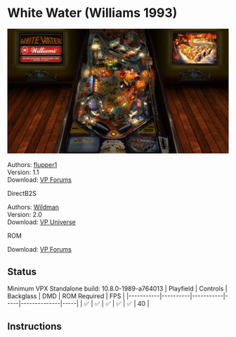 # White Water (Williams 1993)

![Table Preview](../../images/vpx-whitewater.jpg)

Authors: [flupper1](https://www.vpforums.org/index.php?s=05e03fe36add6a3442e6213130765900&showuser=62268)  
Version: 1.1  
Download: [VP Forums](https://www.vpforums.org/index.php?app=downloads&showfile=13423)

DirectB2S

Authors: [Wildman](https://vpuniverse.com/profile/5-wildman/)  
Version: 2.0  
Download: [VP Universe](https://vpuniverse.com/files/file/2699-white-water-williams-1993/)

ROM

Download: [VP Forums](https://www.vpforums.org/index.php?app=downloads&showfile=1251#)

## Status 

Minimum VPX Standalone build: 10.8.0-1989-a764013
| Playfield | Controls | Backglass | DMD | ROM Required | FPS | 
|-----------|----------|-----------|-----|--------------|-----|
| :white_check_mark: | :white_check_mark: | :white_check_mark: | :white_check_mark: | :white_check_mark: | 40 |

## Instructions

